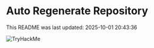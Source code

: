 # Auto Regenerate Repository

This README was last updated: 2025-10-01 20:43:36

 ![TryHackMe](https://tryhackme.com/badge/533634)